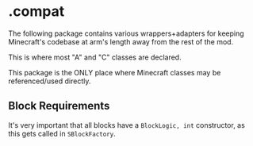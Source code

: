 # .compat

The following package contains various wrappers+adapters for keeping Minecraft's codebase at arm's length away from the rest of the mod.

This is where most "A" and "C" classes are declared.

This package is the ONLY place where Minecraft classes may be referenced/used directly.

## Block Requirements
It's very important that all blocks have a `BlockLogic, int` constructor, as this gets called in `SBlockFactory`.
